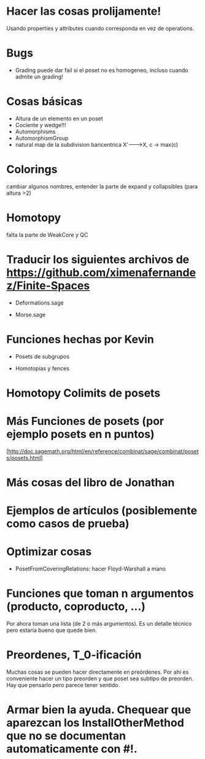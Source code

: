 # Hacer las cosas prolijamente!

Usando properties y attributes cuando corresponda en vez de operations.

# Bugs

* Grading puede dar fail si el poset no es homogeneo, incluso cuando admite un grading!


# Cosas básicas
* Altura de un elemento en un poset
* Cociente y wedge!!!
* Automorphisms
* AutomorphismGroup
* natural map de la subdivision baricentrica X'--->X, c -> max(c)

# Colorings

cambiar algunos nombres, entender la parte de expand y collapsibles (para altura >2)

# Homotopy 
falta la parte de WeakCore y QC

# Traducir los siguientes archivos de https://github.com/ximenafernandez/Finite-Spaces

* Deformations.sage

* Morse.sage

# Funciones hechas por Kevin

* Posets de subgrupos

* Homotopías y fences

# Homotopy Colimits de posets

# Más Funciones de posets (por ejemplo posets en n puntos)
[http://doc.sagemath.org/html/en/reference/combinat/sage/combinat/posets/posets.html]

# Más cosas del libro de Jonathan

# Ejemplos de artículos (posiblemente como casos de prueba)


# Optimizar cosas

* PosetFromCoveringRelations: hacer Floyd-Warshall a mano


# Funciones que toman n argumentos (producto, coproducto, ...)

Por ahora toman una lista (de 2 o más argumentos). Es un detalle técnico pero estaría bueno que quede bien.

# Preordenes, T_0-ificación

Muchas cosas se pueden hacer directamente en preórdenes. Por ahí es conveniente hacer un tipo preorden y que poset sea subtipo de preorden. Hay que pensarlo pero parece tener sentido.


# Armar bien la ayuda. Chequear que aparezcan los InstallOtherMethod que no se documentan automaticamente con #!.
